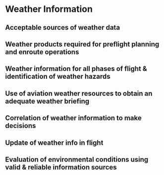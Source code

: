 # Weather Information

## Acceptable sources of weather data

## Weather products required for preflight planning and enroute operations

## Weather information for all phases of flight & identification of weather hazards

## Use of aviation weather resources to obtain an adequate weather briefing

## Correlation of weather information to make decisions

## Update of weather info in flight

## Evaluation of environmental conditions using valid & reliable information sources
